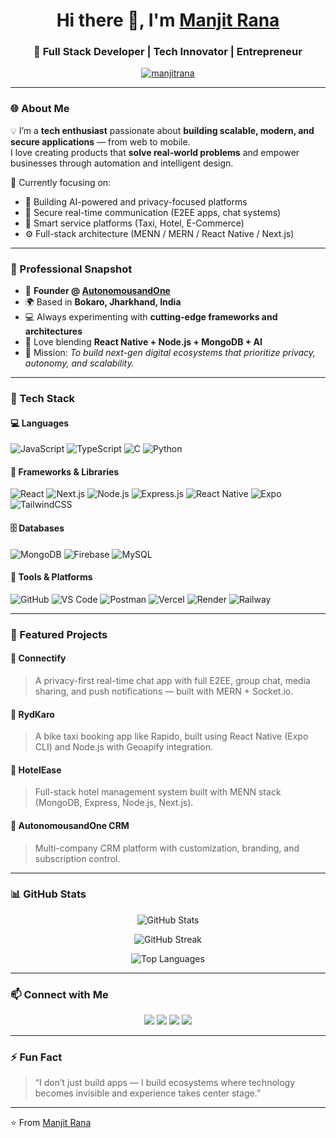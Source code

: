 <h1 align="center">Hi there 👋, I'm <a href="https://www.autonomousone.in/" target="_blank">Manjit Rana</a></h1>

<h3 align="center">🚀 Full Stack Developer | Tech Innovator | Entrepreneur</h3>
<p align="center">
  <a href="https://github.com/manjitrana">
    <img src="https://komarev.com/ghpvc/?username=manjitrana&label=Profile%20views&color=0e75b6&style=flat" alt="manjitrana" />
  </a>
</p>

---

### 🌐 About Me  

💡 I’m a **tech enthusiast** passionate about **building scalable, modern, and secure applications** — from web to mobile.  
I love creating products that **solve real-world problems** and empower businesses through automation and intelligent design.  

🧩 Currently focusing on:
- 🧠 Building AI-powered and privacy-focused platforms  
- 💬 Secure real-time communication (E2EE apps, chat systems)  
- 🚕 Smart service platforms (Taxi, Hotel, E-Commerce)  
- ⚙️ Full-stack architecture (MENN / MERN / React Native / Next.js)

---

### 💼 Professional Snapshot  

- 🏢 **Founder @ [AutonomousandOne](https://www.autonomousone.in/)**  
- 🌍 Based in **Bokaro, Jharkhand, India**  
- 💻 Always experimenting with **cutting-edge frameworks and architectures**  
- 📱 Love blending **React Native + Node.js + MongoDB + AI**  
- 🧩 Mission: *To build next-gen digital ecosystems that prioritize privacy, autonomy, and scalability.*

---

### 🧰 Tech Stack  

#### 💻 Languages  
![JavaScript](https://img.shields.io/badge/JavaScript-EDD718?style=for-the-badge&logo=javascript&logoColor=black)
![TypeScript](https://img.shields.io/badge/TypeScript-2F74C0?style=for-the-badge&logo=typescript&logoColor=white)
![C](https://img.shields.io/badge/C-555555?style=for-the-badge&logo=c&logoColor=A8B9CC)
![Python](https://img.shields.io/badge/Python-3670A0?style=for-the-badge&logo=python&logoColor=ffdd54)

#### 🧠 Frameworks & Libraries  
![React](https://img.shields.io/badge/React-20232A?style=for-the-badge&logo=react&logoColor=61DAFB)
![Next.js](https://img.shields.io/badge/Next.js-000000?style=for-the-badge&logo=nextdotjs&logoColor=white)
![Node.js](https://img.shields.io/badge/Node.js-43853D?style=for-the-badge&logo=node-dot-js&logoColor=white)
![Express.js](https://img.shields.io/badge/Express.js-404D59?style=for-the-badge)
![React Native](https://img.shields.io/badge/React%20Native-20232A?style=for-the-badge&logo=react&logoColor=61DAFB)
![Expo](https://img.shields.io/badge/Expo-1B1F23?style=for-the-badge&logo=expo&logoColor=white)
![TailwindCSS](https://img.shields.io/badge/TailwindCSS-06B6D4?style=for-the-badge&logo=tailwindcss&logoColor=white)

#### 🗄️ Databases  
![MongoDB](https://img.shields.io/badge/MongoDB-4EA94B?style=for-the-badge&logo=mongodb&logoColor=white)
![Firebase](https://img.shields.io/badge/Firebase-DD2C00?style=for-the-badge&logo=firebase&logoColor=white)
![MySQL](https://img.shields.io/badge/MySQL-00618A?style=for-the-badge&logo=mysql&logoColor=white)

#### 🧰 Tools & Platforms  
![GitHub](https://img.shields.io/badge/GitHub-181717?style=for-the-badge&logo=github)
![VS Code](https://img.shields.io/badge/VS%20Code-0078d7?style=for-the-badge&logo=visual-studio-code&logoColor=white)
![Postman](https://img.shields.io/badge/Postman-FF6C37?style=for-the-badge&logo=postman&logoColor=white)
![Vercel](https://img.shields.io/badge/Vercel-000?style=for-the-badge&logo=vercel)
![Render](https://img.shields.io/badge/Render-3f3f3f?style=for-the-badge&logo=render&logoColor=white)
![Railway](https://img.shields.io/badge/Railway-0B0D0E?style=for-the-badge&logo=railway&logoColor=white)

---

### 🚀 Featured Projects  

#### 🧩 **Connectify**
> A privacy-first real-time chat app with full E2EE, group chat, media sharing, and push notifications — built with MERN + Socket.io.

#### 🚕 **RydKaro**
> A bike taxi booking app like Rapido, built using React Native (Expo CLI) and Node.js with Geoapify integration.

#### 🏨 **HotelEase**
> Full-stack hotel management system built with MENN stack (MongoDB, Express, Node.js, Next.js).

#### 💬 **AutonomousandOne CRM**
> Multi-company CRM platform with customization, branding, and subscription control.

---

### 📊 GitHub Stats

<p align="center">
  <img src="https://github-readme-stats.vercel.app/api?username=manjitrana&show_icons=true&theme=tokyonight" alt="GitHub Stats" />
</p>

<p align="center">
  <img src="https://github-readme-streak-stats.vercel.app?user=manjitrana&theme=tokyonight&hide_border=false" alt="GitHub Streak" />
</p>

<p align="center">
  <img src="https://github-readme-stats.vercel.app/api/top-langs/?username=manjitrana&layout=compact&theme=tokyonight" alt="Top Languages" />
</p>

---

### 📫 Connect with Me  

<p align="center">
  <a href="https://www.autonomousone.in/"><img src="https://img.shields.io/badge/Website-000000?style=for-the-badge&logo=About.me&logoColor=white"/></a>
  <a href="https://wa.me/9798301951"><img src="https://img.shields.io/badge/WhatsApp-25D366?style=for-the-badge&logo=whatsapp&logoColor=white"/></a>
  <a href="https://github.com/manjitrana"><img src="https://img.shields.io/badge/GitHub-181717?style=for-the-badge&logo=github"/></a>
  <a href="mailto:autonomousoneindia@gmail.com"><img src="https://img.shields.io/badge/Email-D14836?style=for-the-badge&logo=gmail&logoColor=white"/></a>
</p>

---

### ⚡ Fun Fact  
> “I don’t just build apps — I build ecosystems where technology becomes invisible and experience takes center stage.”  

---
⭐️ From [Manjit Rana](https://github.com/manjitrana)